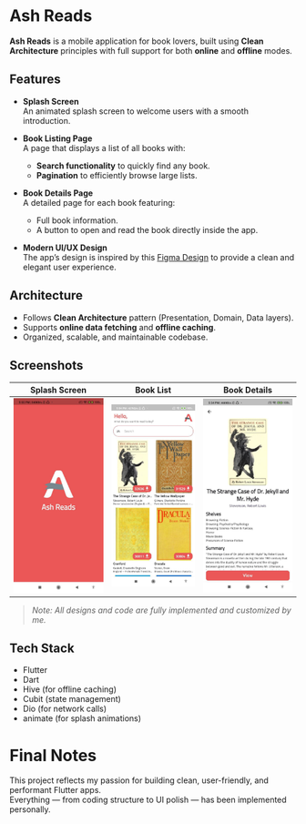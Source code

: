 # Ash Reads

**Ash Reads** is a mobile application for book lovers, built using **Clean Architecture** principles with full support for both **online** and **offline** modes.

## Features

- **Splash Screen**  
  An animated splash screen to welcome users with a smooth introduction.

- **Book Listing Page**  
  A page that displays a list of all books with:
  - **Search functionality** to quickly find any book.
  - **Pagination** to efficiently browse large lists.

- **Book Details Page**  
  A detailed page for each book featuring:
  - Full book information.
  - A button to open and read the book directly inside the app.

- **Modern UI/UX Design**  
  The app’s design is inspired by this [Figma Design](https://www.figma.com/community/file/1108229757300046260/alpha-bookstore) to provide a clean and elegant user experience.

## Architecture

- Follows **Clean Architecture** pattern (Presentation, Domain, Data layers).
- Supports **online data fetching** and **offline caching**.
- Organized, scalable, and maintainable codebase.

## Screenshots

| Splash Screen | Book List | Book Details |
|:-------------:|:---------:|:------------:|
| ![Splash](screenshots/splash.jpeg) | ![Book List](screenshots/book_list.jpeg) | ![Book Details](screenshots/book_details.jpeg) |

> _Note: All designs and code are fully implemented and customized by me._

## Tech Stack

- Flutter 
- Dart
- Hive (for offline caching)
- Cubit (state management)
- Dio (for network calls)
- animate (for splash animations)

# Final Notes

This project reflects my passion for building clean, user-friendly, and performant Flutter apps.  
Everything — from coding structure to UI polish — has been implemented personally.
